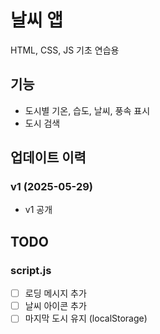 # 날씨 앱

HTML, CSS, JS 기초 연습용

## 기능

- 도시별 기온, 습도, 날씨, 풍속 표시
- 도시 검색

## 업데이트 이력

### v1 (2025-05-29)

- v1 공개

## TODO

### script.js

- [ ] 로딩 메시지 추가
- [ ] 날씨 아이콘 추가
- [ ] 마지막 도시 유지 (localStorage)
